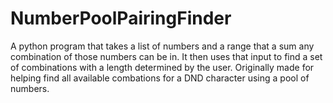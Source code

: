 # NumberPoolPairingFinder
 A python program that takes a list of numbers and a range that a sum any combination of those numbers can be in. It then uses that input to find a set of combinations with a length determined by the user. Originally made for helping find all available combations for a DND character using a pool of numbers.
